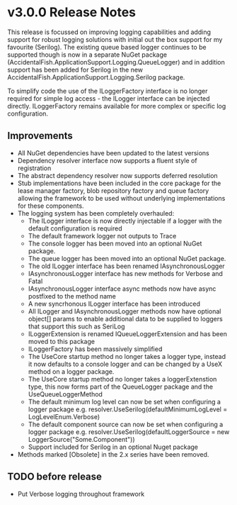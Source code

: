 # v3.0.0 Release Notes

This release is focussed on improving logging capabilities and adding support for robust logging solutions with initial out the box support for my favourite (Serilog).
The existing queue based logger continues to be supported though is now in a separate NuGet package (AccidentalFish.ApplicationSupport.Logging.QueueLogger) and in addition
support has been added for Serilog in the new AccidentalFish.ApplicationSupport.Logging.Serilog package.

To simplify code the use of the ILoggerFactory interface is no longer required for simple log access - the ILogger interface can be injected directly. ILoggerFactory
remains available for more complex or specific log configuration.

## Improvements

* All NuGet dependencies have been updated to the latest versions
* Dependency resolver interface now supports a fluent style of registration
* The abstract dependency resolver now supports deferred resolution
* Stub implementations have been included in the core package for the lease manager factory, blob repository factory and queue factory allowing the framework to be used without underlying implementations for these components.
* The logging system has been completely overhauled:
	* The ILogger interface is now directly injectable if a logger with the default configuration is required
	* The default framework logger not outputs to Trace
	* The console logger has been moved into an optional NuGet package.
	* The queue logger has been moved into an optional NuGet package.
	* The old ILogger interface has been renamed IAsynchronousLogger
	* IAsynchronousLogger interface has new methods for Verbose and Fatal
	* IAsynchronousLogger interface async methods now have async postfixed to the method name
	* A new syncrhonous ILogger interface has been introduced
	* All ILogger and IAsynchronousLogger methods now have optional object[] params to enable additional data to be supplied to loggers that support this such as SeriLog
	* ILoggerExtension is renamed IQueueLoggerExtension and has been moved to this package
	* ILoggerFactory has been massively simplified
	* The UseCore startup method no longer takes a logger type, instead it now defaults to a console logger and can be changed by a UseX method on a logger package.
	* The UseCore startup method no longer takes a loggerExtenstion type, this now forms part of the QueueLogger package and the UseQueueLoggerMethod
	* The default minimum log level can now be set when configuring a logger package e.g. resolver.UseSerilog(defaultMinimumLogLevel = LogLevelEnum.Verbose)
	* The default component source can now be set when configuring a logger package e.g. resolver.UseSerilog(defaultLoggerSource = new LoggerSource("Some.Component"))
	* Support included for Serilog in an optional Nuget package
* Methods marked [Obsolete] in the 2.x series have been removed.

## TODO before release

* Put Verbose logging throughout framework